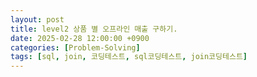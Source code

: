 ```yaml
---
layout: post
title: level2 상품 별 오프라인 매출 구하기.
date: 2025-02-28 12:00:00 +0900
categories: [Problem-Solving]
tags: [sql, join, 코딩테스트, sql코딩테스트, join코딩테스트]
---
```

